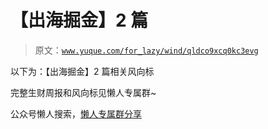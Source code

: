 # 【出海掘金】2 篇

> 原文：[`www.yuque.com/for_lazy/wind/qldco9xcq0kc3evg`](https://www.yuque.com/for_lazy/wind/qldco9xcq0kc3evg)

以下为：【出海掘金】2 篇相关风向标

完整生财周报和风向标见懒人专属群~

公众号懒人搜索，[懒人专属群分享](https://lazybook.fun/#/blog/group)